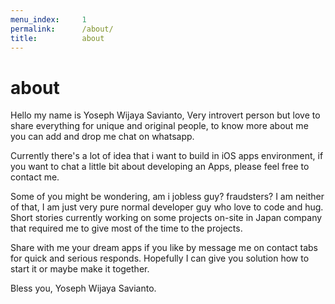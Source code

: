 ```yaml
---
menu_index:     1
permalink:      /about/
title:          about
---
```

# about

Hello my name is Yoseph Wijaya Savianto,
Very introvert person but love to share everything for unique and original people,
to know more about me you can add and drop me chat on whatsapp.

Currently there's a lot of idea that i want to build in iOS apps environment,
if you want to chat a little bit about developing an Apps, please feel free to contact me.

Some of you might be wondering, am i jobless guy? fraudsters? I am neither of that,
I am just very pure normal developer guy who love to code and hug.
Short stories currently working on some projects on-site in Japan company that
required me to give most of the time to the projects.

Share with me your dream apps if you like by message me on contact tabs for quick and serious responds.
Hopefully I can give you solution how to start it or maybe make it together.

Bless you,
Yoseph Wijaya Savianto.

